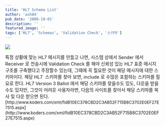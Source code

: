 ```yaml
---
title: 'HL7 Schema List'
author: 'ash84'
pub_date: '2008-10-01'
description: ''
featured_image: ''
tags: ['HL7', 'Schemas', 'Validation Check', '스키마']
---
```



![](http://ash84.net/wp-content/uploads/1/48e3a0461d08887.png)

<span style="font-size: 11pt;">  
</span>  
<span style="font-size: 11pt;">특정 상황에 맞는 HL7 메시지를 만들고 나면, 시스템 상에서 Sender 에서 Receiver 로 전송시에 Validation Check 를 해야 신뢰성 있는 HL7 표준 메시지 구조를 구축했다고 주장할수 있는데, 그때에 꼭 필요한 것이 해당 메시지에 대한 스키마이다. </span>  
<span style="font-size: 11pt;">  
</span>  
<span style="font-size: 11pt;">해당 HL7  스키마를 찾아 보면, include 로 수많은 포함하는 스키마를 필요로 한다. HL7 Version 3 Ballot 에서 해당 스키마를 찾을수도 있도, 다운을 받을수도 있지만, 그것이 어려운 사용자라면, 다음의 사이트를 찾아서 해당 스키마를 복사 및 다운 받으면 </span><span style="font-size: 11pt;">된다. </span>  
<span style="font-size: 11pt;">  
</span>  
[<span style="font-size: 10pt;">http://www.koders.com/xml/fidB10EC378CBD2C3AB52F715B8C3702E0EF27E7515.aspx</span>](http://www.koders.com/xml/fidB10EC378CBD2C3AB52F715B8C3702E0EF27E7515.aspx)  
<span style="font-size: 11pt;">  
</span>



